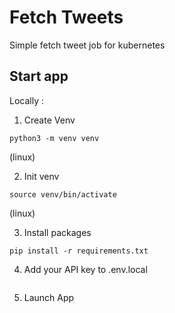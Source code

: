 # Fetch Tweets

Simple fetch tweet job for kubernetes

## Start app

Locally : 

1. Create Venv
```
python3 -m venv venv
```
(linux)

2. Init venv
```
source venv/bin/activate
```
(linux)

3. Install packages
```
pip install -r requirements.txt
```

4. Add your API key to .env.local
```

```

5. Launch App
```

```